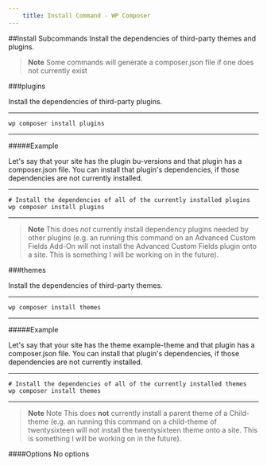 ```yaml
---
    title: Install Command - WP Composer
---
```

##Install Subcommands
Install the dependencies of third-party themes and plugins.
> **Note** Some commands will generate a composer.json file if one does not currently exist

###plugins

Install the dependencies of third-party plugins.

---
    wp composer install plugins
---
#####Example

Let's say that your site has the plugin bu-versions and that plugin has a composer.json file. You can install that plugin's dependencies, if those dependencies are not currently installed.

---
    # Install the dependencies of all of the currently installed plugins
    wp composer install plugins
---

> **Note** This does *not* currently install dependency plugins needed by other plugins (e.g. an running this command on an Advanced Custom Fields Add-On will not install the Advanced Custom Fields plugin onto a site. This is something I will be working on in the future).

###themes

Install the dependencies of third-party themes.

---
    wp composer install themes
---
#####Example

Let's say that your site has the theme example-theme and that plugin has a composer.json file. You can install that plugin's dependencies, if those dependencies are not currently installed.

---
    # Install the dependencies of all of the currently installed themes
    wp composer install themes
---

> **Note** Note</strong> This does **not** currently install a parent theme of a Child-theme (e.g. an running this command on a child-theme of twentysixteen will not install the twentysixteen theme onto a site. This is something I will be working on in the future).

####Options
No options
